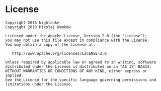 # License

    Copyright 2016 Nightonke
	Copyright 2018 Mikołaj Demków

    Licensed under the Apache License, Version 2.0 (the "License");
    you may not use this file except in compliance with the License.
    You may obtain a copy of the License at:

       http://www.apache.org/licenses/LICENSE-2.0

    Unless required by applicable law or agreed to in writing, software
    distributed under the License is distributed on an "AS IS" BASIS,
    WITHOUT WARRANTIES OR CONDITIONS OF ANY KIND, either express or implied.
    See the License for the specific language governing permissions and
    limitations under the License.